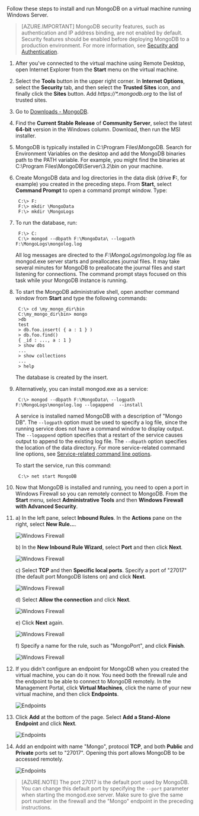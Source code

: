 Follow these steps to install and run MongoDB on a virtual machine running Windows Server.

> [AZURE.IMPORTANT]
> MongoDB security features, such as authentication and IP address binding, are not enabled by default. Security features should be enabled before deploying MongoDB to a production environment.  For more information, see [Security and Authentication](http://www.mongodb.org/display/DOCS/Security+and+Authentication).
> 
> 

1. After you've connected to the virtual machine using Remote Desktop, open Internet Explorer from the **Start** menu on the virtual machine.
2. Select the **Tools** button in the upper right corner.  In **Internet Options**, select the **Security** tab, and then select the **Trusted Sites** icon, and finally click the **Sites** button. Add *https://\*.mongodb.org* to the list of trusted sites.
3. Go to [Downloads - MongoDB](https://www.mongodb.com/download-center#community).
4. Find the **Current Stable Release** of **Community Server**, select the latest **64-bit** version in the Windows column. Download, then run the MSI installer.
5. MongoDB is typically installed in C:\Program Files\MongoDB. Search for Environment Variables on the desktop and add the MongoDB binaries path to the PATH variable. For example, you might find the binaries at C:\Program Files\MongoDB\Server\3.2\bin on your machine.
6. Create MongoDB data and log directories in the data disk (drive **F:**, for example) you created in the preceding steps. From **Start**, select **Command Prompt** to open a command prompt window.  Type:
   
        C:\> F:
        F:\> mkdir \MongoData
        F:\> mkdir \MongoLogs
7. To run the database, run:
   
        F:\> C:
        C:\> mongod --dbpath F:\MongoData\ --logpath F:\MongoLogs\mongolog.log
   
    All log messages are directed to the *F:\MongoLogs\mongolog.log* file as mongod.exe server starts and preallocates journal files. It may take several minutes for MongoDB to preallocate the journal files and start listening for connections. The command prompt stays focused on this task while your MongoDB instance is running.
8. To start the MongoDB administrative shell, open another command window from **Start** and type the following commands:
   
        C:\> cd \my_mongo_dir\bin  
        C:\my_mongo_dir\bin> mongo  
        >db  
        test
        > db.foo.insert( { a : 1 } )  
        > db.foo.find()  
        { _id : ..., a : 1 }  
        > show dbs  
        ...  
        > show collections  
        ...  
        > help  
   
    The database is created by the insert.
9. Alternatively, you can install mongod.exe as a service:
   
        C:\> mongod --dbpath F:\MongoData\ --logpath F:\MongoLogs\mongolog.log --logappend  --install
   
    A service is installed named MongoDB with a description of "Mongo DB". The `--logpath` option must be used to specify a log file, since the running service does not have a command window to display output.  The `--logappend` option specifies that a restart of the service causes output to append to the existing log file.  The `--dbpath` option specifies the location of the data directory. For more service-related command line options, see [Service-related command line options][MongoWindowsSvcOptions].
   
    To start the service, run this command:
   
        C:\> net start MongoDB
10. Now that MongoDB is installed and running, you need to open a port in Windows Firewall so you can remotely connect to MongoDB.  From the **Start** menu, select **Administrative Tools** and then **Windows Firewall with Advanced Security**.
11. a) In the left pane, select **Inbound Rules**.  In the **Actions** pane on the right, select **New Rule...**.
    
    ![Windows Firewall][Image1]
    
    b) In the **New Inbound Rule Wizard**, select **Port** and then click **Next**.
    
    ![Windows Firewall][Image2]
    
    c) Select **TCP** and then **Specific local ports**.  Specify a port of "27017" (the default port MongoDB listens on) and click **Next**.
    
    ![Windows Firewall][Image3]
    
    d) Select **Allow the connection** and click **Next**.
    
    ![Windows Firewall][Image4]
    
    e) Click **Next** again.
    
    ![Windows Firewall][Image5]
    
    f) Specify a name for the rule, such as "MongoPort", and click **Finish**.
    
    ![Windows Firewall][Image6]
12. If you didn't configure an endpoint for MongoDB when you created the virtual machine, you can do it now. You need both the firewall rule and the endpoint to be able to connect to MongoDB remotely. In the Management Portal, click **Virtual Machines**, click the name of your new virtual machine, and then click **Endpoints**.
    
    ![Endpoints][Image7]
13. Click **Add** at the bottom of the page. Select **Add a Stand-Alone Endpoint** and click **Next**.
    
    ![Endpoints][Image8]
14. Add an endpoint with name "Mongo", protocol **TCP**, and both **Public** and **Private** ports set to "27017". Opening this port allows MongoDB to be accessed remotely.
    
    ![Endpoints][Image9]

> [AZURE.NOTE]
> The port 27017 is the default port used by MongoDB. You can change this default port by specifying the `--port` parameter when starting the mongod.exe server. Make sure to give the same port number in the firewall and the "Mongo" endpoint in the preceding instructions.
> 
> 

[MongoDownloads]: http://www.mongodb.org/downloads

[MongoWindowsSvcOptions]: http://www.mongodb.org/display/DOCS/Windows+Service


[Image1]: ./media/install-and-run-mongo-on-win2k8-vm/WinFirewall1.png
[Image2]: ./media/install-and-run-mongo-on-win2k8-vm/WinFirewall2.png
[Image3]: ./media/install-and-run-mongo-on-win2k8-vm/WinFirewall3.png
[Image4]: ./media/install-and-run-mongo-on-win2k8-vm/WinFirewall4.png
[Image5]: ./media/install-and-run-mongo-on-win2k8-vm/WinFirewall5.png
[Image6]: ./media/install-and-run-mongo-on-win2k8-vm/WinFirewall6.png
[Image7]: ./media/install-and-run-mongo-on-win2k8-vm/WinVmAddEndpoint.png
[Image8]: ./media/install-and-run-mongo-on-win2k8-vm/WinVmAddEndpoint2.png
[Image9]: ./media/install-and-run-mongo-on-win2k8-vm/WinVmAddEndpoint3.png

